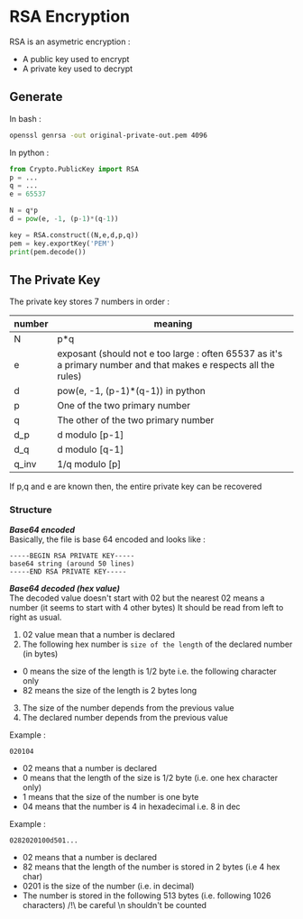 # RSA Encryption

RSA is an asymetric encryption : 
- A public key used to encrypt 
- A private key used to decrypt 
## Generate 
In bash :
```bash
openssl genrsa -out original-private-out.pem 4096
```
In python : 
```py
from Crypto.PublicKey import RSA 
p = ...
q = ... 
e = 65537

N = q*p 
d = pow(e, -1, (p-1)*(q-1))

key = RSA.construct((N,e,d,p,q))
pem = key.exportKey('PEM')
print(pem.decode())
```

## The Private Key

The private key stores 7 numbers in order : 

| number | meaning|
|--|--|
|N | p*q |
|e| exposant (should not e too large : often 65537 as it's a primary number and that makes e respects all the rules)|
|d| pow(e, -1, (p-1)*(q-1)) in python|
|p| One of the two primary number |
|q| The other of the two primary number|
|d_p| d modulo [p-1] |
|d_q| d modulo [q-1] |
|q_inv| 1/q modulo [p] |

If p,q and e are known then, the entire private key can be recovered

### Structure

***Base64 encoded***  
Basically, the file is base 64 encoded and looks like :   
```
-----BEGIN RSA PRIVATE KEY-----
base64 string (around 50 lines)
-----END RSA PRIVATE KEY-----
```

***Base64 decoded (hex value)***   
The decoded value doesn't start with 02 but the nearest 02 means a number (it seems to start with 4 other bytes)
It should be read from left to right as usual.  
1. 02 value mean that a number is declared
2. The following hex number is `size of the length` of the declared number (in bytes)
 - 0 means the size of the length is 1/2 byte i.e. the following character only
 - 82 means the size of the length is 2 bytes long
3. The size of the number depends from the previous value
4. The declared number depends from the previous value

Example : 
```
020104
```
- 02 means that a number is declared  
- 0 means that the length of the size is 1/2 byte (i.e. one hex character only)  
- 1 means that the size of the number is one byte  
- 04 means that the number is 4 in hexadecimal i.e. 8 in dec

Example : 
```
0282020100d501...
```
- 02 means that a number is declared
- 82 means that the length of the number is stored in 2 bytes (i.e 4 hex char)
- 0201 is the size of the number (i.e. in decimal)
- The number is stored in the following 513 bytes (i.e. following 1026 characters)
/!\ be careful \n shouldn't be counted